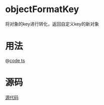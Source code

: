 # objectFormatKey

将对象的key进行转化，返回自定义key的新对象

# 用法

@[code ts](../../examples/utils/object-format-key/demo1.ts)

# 源码

[源代码](https://github.com/nixwai/mortise-tenon/blob/main/packages/utils/object/format-key.ts)
